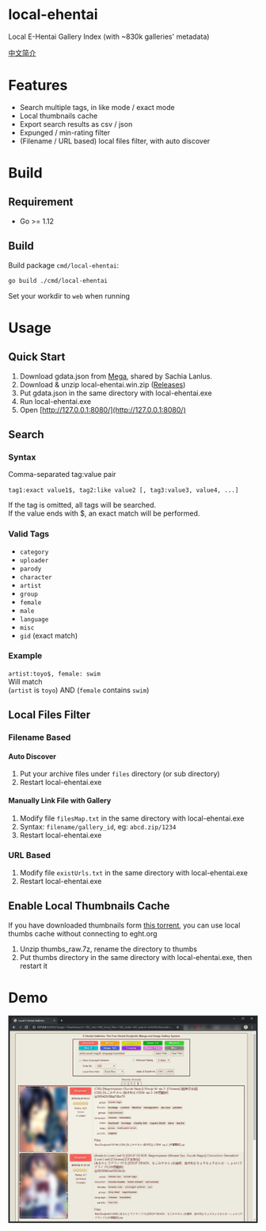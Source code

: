 # local-ehentai

Local E-Hentai Gallery Index (with ~830k galleries' metadata)

[中文简介](README-zh.md)

# Features

- Search multiple tags, in like mode / exact mode
- Local thumbnails cache
- Export search results as csv / json
- Expunged / min-rating filter
- (Filename / URL based) local files filter, with auto discover

# Build

## Requirement

- Go >= 1.12

## Build

Build package `cmd/local-ehentai`:

```bash
go build ./cmd/local-ehentai
```

Set your workdir to `web` when running

# Usage

## Quick Start

1. Download gdata.json from [Mega](https://mega.nz/#F!oh1U0SIA!WBUcf3PaOvrfIF238fnbTg), shared by Sachia Lanlus.
2. Download & unzip local-ehentai.win.zip ([Releases](https://github.com/firefoxchan/local-ehentai/releases))
3. Put gdata.json in the same directory with local-ehentai.exe
4. Run local-ehentai.exe
5. Open [http://127.0.0.1:8080/](http://127.0.0.1:8080/)

## Search

### Syntax 

Comma-separated tag:value pair  

`tag1:exact value1$, tag2:like value2 [, tag3:value3, value4, ...]`

If the tag is omitted, all tags will be searched.  
If the value ends with $, an exact match will be performed.

### Valid Tags

- `category`
- `uploader`
- `parody`
- `character`
- `artist`
- `group`
- `female`
- `male`
- `language`
- `misc`
- `gid` (exact match)

### Example

`artist:toyo$, female: swim`  
Will match  
(`artist` is `toyo`) AND (`female` contains `swim`)

## Local Files Filter

### Filename Based

#### Auto Discover 

1. Put your archive files under `files` directory (or sub directory)
2. Restart local-ehentai.exe

#### Manually Link File with Gallery

1. Modify file `filesMap.txt` in the same directory with local-ehentai.exe
2. Syntax: `filename/gallery_id`, eg: `abcd.zip/1234`
3. Restart local-ehentai.exe

### URL Based

1. Modify file `existUrls.txt` in the same directory with local-ehentai.exe
2. Restart local-ehentai.exe

## Enable Local Thumbnails Cache

If you have downloaded thumbnails form [this torrent](https://sukebei.nyaa.si/view/2770267), you can use local thumbs cache without connecting to eght.org

1. Unzip thumbs_raw.7z, rename the directory to thumbs
2. Put thumbs directory in the same directory with local-ehentai.exe, then restart it

# Demo

![Galleries](/assets/galleries_demo_v0.0.6.png)
